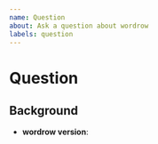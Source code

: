 ```yaml
---
name: Question
about: Ask a question about wordrow
labels: question
---
```


# Question

<!--
Describe what your question is and, if possible, why you have this question.

NOTE: if you are asking for a new feature, please submit a feature request.
--->

## Background

- **wordrow version**: <!-- e.g. v0.4.0-beta -->
